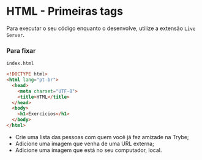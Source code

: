# HTML - Primeiras tags

Para executar o seu código enquanto o desenvolve, utilize a extensão `Live Server`.

### Para fixar

`index.html`

```html
<!DOCTYPE html>
<html lang="pt-br">
  <head>
    <meta charset="UTF-8">
    <title>HTML</title>
  </head>
  <body>
    <h1>Exercícios</h1>
  </body>
</html>
```

- Crie uma lista das pessoas com quem você já fez amizade na Trybe;
- Adicione uma imagem que venha de uma URL externa;
- Adicione uma imagem que está no seu computador, local.

